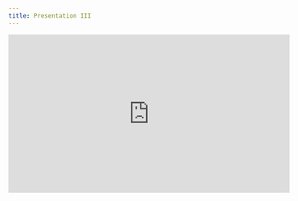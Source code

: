 ```yaml
---
title: Presentation III
---
```

<iframe width="560" height="315" src="https://https://youtu.be/SO6cIK69wg0" title="YouTube video player" frameborder="0" allow="accelerometer; autoplay; clipboard-write; encrypted-media; gyroscope; picture-in-picture" allowfullscreen></iframe>
